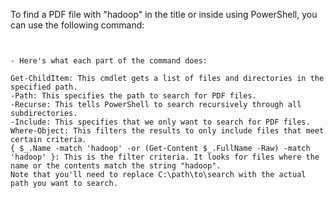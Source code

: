 To find a PDF file with "hadoop" in the title or inside using PowerShell, you can use the following command:

```Get-ChildItem -Path C:\path\to\search -Recurse -Include *.pdf | Where-Object { $_.Name -match 'hadoop' -or (Get-Content $_.FullName -Raw) -match 'hadoop' }


- Here's what each part of the command does:

Get-ChildItem: This cmdlet gets a list of files and directories in the specified path.
-Path: This specifies the path to search for PDF files.
-Recurse: This tells PowerShell to search recursively through all subdirectories.
-Include: This specifies that we only want to search for PDF files.
Where-Object: This filters the results to only include files that meet certain criteria.
{ $_.Name -match 'hadoop' -or (Get-Content $_.FullName -Raw) -match 'hadoop' }: This is the filter criteria. It looks for files where the name or the contents match the string "hadoop".
Note that you'll need to replace C:\path\to\search with the actual path you want to search.





